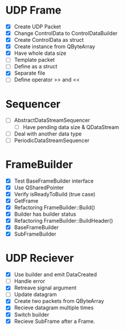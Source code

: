 # UDP Frame

- [x] Create UDP Packet
- [x] Change ControlData to ControlDataBuilder
- [x] Create ControlData as struct
- [x] Create instance from QByteArray
- [x] Have whole data size
- [ ] Template packet
- [ ] Define as a struct
- [x] Separate file
- [ ] Define operator >> and <<

# Sequencer

- [ ] AbstractDataStreamSequencer
  - [ ] Have pending data size & QDataStream
- [ ] Deal with another data type
- [ ] PeriodicDataStreamSequencer

# FrameBuilder

- [x] Test BaseFrameBuilder interface
- [x] Use QSharedPointer
- [x] Verify isReadyToBuild (true case)
- [x] GetFrame
- [x] Refactoring FrameBuilder::Build()
- [x] Builder has builder status
- [x] Refactoring FrameBuilder::BuildHeader()
- [x] BaseFrameBuilder
- [x] SubFrameBuilder

# UDP Reciever

- [x] Use builder and emit DataCreated
- [ ] Handle error
- [x] Retreave signal argument
- [ ] Update datagram
- [x] Create two packets from QByteArray
- [x] Recieve datagram multiple times
- [x] Switch builder
- [x] Recieve SubFrame after a Frame.